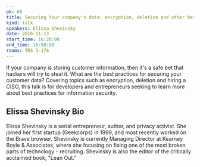 ```yaml
---
pk: 69
title: Securing Your company's data: encryption, deletion and other best practices
kind: talk
speakers: Elissa Shevinsky
date: 2016-11-13
start_time: 16:20:00
end_time: 16:50:00
rooms: TRS 3-176
---
```


If your company is storing customer information, then it's a safe bet that hackers will try to steal it. What are the best practices for securing your customer data? Covering topics such as encryption, deletion and hiring a CISO, this talk is for developers and entrepreneurs seeking to learn more about best practices for information security.


## Elissa Shevinsky Bio

Elissa Shevinsky is a serial entrepreneur, author, and privacy activist. She joined her first startup (Geekcorps) in 1999, and most recently worked on the Brave browser.  Shevinsky is currently Managing Director at Kearney Boyle & Associates, where she focusing on fixing one of the most broken parts of technology - recruiting. Shevinsky is also the editor of the critically acclaimed book, "Lean Out."
